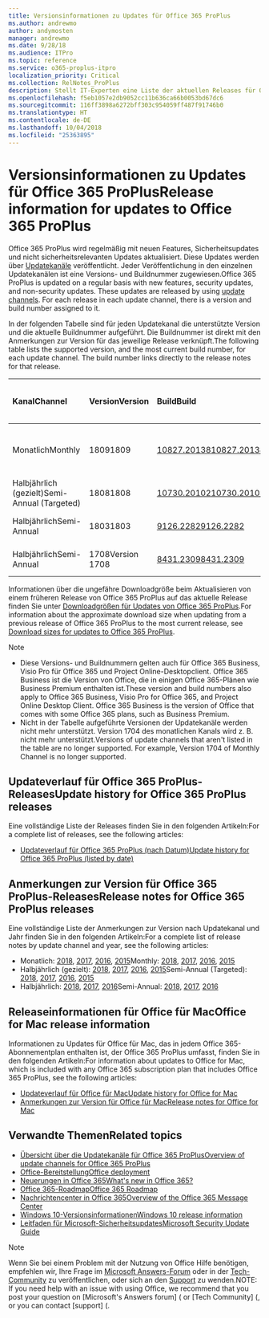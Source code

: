 ```yaml
---
title: Versionsinformationen zu Updates für Office 365 ProPlus
ms.author: andrewmo
author: andymosten
manager: andrewmo
ms.date: 9/28/18
ms.audience: ITPro
ms.topic: reference
ms.service: o365-proplus-itpro
localization_priority: Critical
ms.collection: RelNotes_ProPlus
description: Stellt IT-Experten eine Liste der aktuellen Releases für Office 365 ProPlus für jeden Updatekanal sowie Links zu Anmerkungen zur Version und zum Updateverlauf zur Verfügung.
ms.openlocfilehash: f5eb1057e2db9052cc11b636ca66b0053bd67dc6
ms.sourcegitcommit: 116ff3898a6272bff303c954059ff487f91746b0
ms.translationtype: HT
ms.contentlocale: de-DE
ms.lasthandoff: 10/04/2018
ms.locfileid: "25363895"
---
```

# <a name="release-information-for-updates-to-office-365-proplus"></a><span data-ttu-id="05eb0-103">Versionsinformationen zu Updates für Office 365 ProPlus</span><span class="sxs-lookup"><span data-stu-id="05eb0-103">Release information for updates to Office 365 ProPlus</span></span>

<span data-ttu-id="05eb0-p101">Office 365 ProPlus wird regelmäßig mit neuen Features, Sicherheitsupdates und nicht sicherheitsrelevanten Updates aktualisiert. Diese Updates werden über [Updatekanäle](https://docs.microsoft.com/DeployOffice/overview-of-update-channels-for-office-365-proplus) veröffentlicht. Jeder Veröffentlichung in den einzelnen Updatekanälen ist eine Versions- und Buildnummer zugewiesen.</span><span class="sxs-lookup"><span data-stu-id="05eb0-p101">Office 365 ProPlus is updated on a regular basis with new features, security updates, and non-security updates. These updates are released by using [update channels](https://docs.microsoft.com/DeployOffice/overview-of-update-channels-for-office-365-proplus). For each release in each update channel, there is a version and build number assigned to it.</span></span> 

<span data-ttu-id="05eb0-p102">In der folgenden Tabelle sind für jeden Updatekanal die unterstützte Version und die aktuelle Buildnummer aufgeführt. Die Buildnummer ist direkt mit den Anmerkungen zur Version für das jeweilige Release verknüpft.</span><span class="sxs-lookup"><span data-stu-id="05eb0-p102">The following table lists the supported version, and the most current build number, for each update channel. The build number links directly to the release notes for that release.</span></span> 

  
|<span data-ttu-id="05eb0-109">**Kanal**</span><span class="sxs-lookup"><span data-stu-id="05eb0-109">**Channel**</span></span>|<span data-ttu-id="05eb0-110">**Version**</span><span class="sxs-lookup"><span data-stu-id="05eb0-110">**Version**</span></span>|<span data-ttu-id="05eb0-111">**Build**</span><span class="sxs-lookup"><span data-stu-id="05eb0-111">**Build**</span></span>|<span data-ttu-id="05eb0-112">**Datum der Veröffentlichung**</span><span class="sxs-lookup"><span data-stu-id="05eb0-112">**Release date**</span></span>|<span data-ttu-id="05eb0-113">**Version unterstützt bis**</span><span class="sxs-lookup"><span data-stu-id="05eb0-113">**Version supported until**</span></span>|
|:-----|:-----|:-----|:-----|:-----|
|<span data-ttu-id="05eb0-114">Monatlich</span><span class="sxs-lookup"><span data-stu-id="05eb0-114">Monthly</span></span>  <br/> |<span data-ttu-id="05eb0-115">1809</span><span class="sxs-lookup"><span data-stu-id="05eb0-115">1809</span></span>  <br/> |[<span data-ttu-id="05eb0-116">10827.20138</span><span class="sxs-lookup"><span data-stu-id="05eb0-116">10827.20138</span></span>](monthly-channel-2018.md#version-1809-september-27)  <br/> | <span data-ttu-id="05eb0-117">27. September 2018</span><span class="sxs-lookup"><span data-stu-id="05eb0-117">September 27, 2018</span></span>  <br/> |<span data-ttu-id="05eb0-118">Veröffentlichung von Version 1810</span><span class="sxs-lookup"><span data-stu-id="05eb0-118">Version 1808 is released</span></span> <br/>|
|<span data-ttu-id="05eb0-119">Halbjährlich (gezielt)</span><span class="sxs-lookup"><span data-stu-id="05eb0-119">Semi-Annual (Targeted)</span></span>  <br/> |<span data-ttu-id="05eb0-120">1808</span><span class="sxs-lookup"><span data-stu-id="05eb0-120">1808</span></span>  <br/> |[<span data-ttu-id="05eb0-121">10730.20102</span><span class="sxs-lookup"><span data-stu-id="05eb0-121">10730.20102</span></span>](semi-annual-channel-targeted-2018.md#version-1808-September-11)  <br/> | <span data-ttu-id="05eb0-122">11. September 2018</span><span class="sxs-lookup"><span data-stu-id="05eb0-122">September 11, 2018</span></span>  <br/> | <span data-ttu-id="05eb0-123">13. März 2019</span><span class="sxs-lookup"><span data-stu-id="05eb0-123">March 13, 2019</span></span> <br/>|
|<span data-ttu-id="05eb0-124">Halbjährlich</span><span class="sxs-lookup"><span data-stu-id="05eb0-124">Semi-Annual</span></span> <br/> |<span data-ttu-id="05eb0-125">1803</span><span class="sxs-lookup"><span data-stu-id="05eb0-125">1803</span></span>  <br/> | [<span data-ttu-id="05eb0-126">9126.2282</span><span class="sxs-lookup"><span data-stu-id="05eb0-126">9126.2282</span></span>](semi-annual-channel-2018.md#version-1803-september-11) <br/> | <span data-ttu-id="05eb0-127">11. September 2018</span><span class="sxs-lookup"><span data-stu-id="05eb0-127">September 11, 2018</span></span>  <br/> | <span data-ttu-id="05eb0-128">10. September 2019</span><span class="sxs-lookup"><span data-stu-id="05eb0-128">September 10, 2019</span></span> <br/>|
|<span data-ttu-id="05eb0-129">Halbjährlich</span><span class="sxs-lookup"><span data-stu-id="05eb0-129">Semi-Annual</span></span> <br/> |<span data-ttu-id="05eb0-130">1708</span><span class="sxs-lookup"><span data-stu-id="05eb0-130">Version 1708</span></span>  <br/> |[<span data-ttu-id="05eb0-131">8431.2309</span><span class="sxs-lookup"><span data-stu-id="05eb0-131">8431.2309</span></span>](semi-annual-channel-2018.md#version-1708-september-11)  <br/> | <span data-ttu-id="05eb0-132">11. September 2018</span><span class="sxs-lookup"><span data-stu-id="05eb0-132">September 11, 2018</span></span>  <br/> | <span data-ttu-id="05eb0-133">13. März 2019</span><span class="sxs-lookup"><span data-stu-id="05eb0-133">March 13, 2019</span></span> <br/>|

<span data-ttu-id="05eb0-134">Informationen über die ungefähre Downloadgröße beim Aktualisieren von einem früheren Release von Office 365 ProPlus auf das aktuelle Release finden Sie unter [Downloadgrößen für Updates von Office 365 ProPlus](download-sizes-office365-proplus-updates.md).</span><span class="sxs-lookup"><span data-stu-id="05eb0-134">For information about the approximate download size when updating from a previous release of Office 365 ProPlus to the most current release, see [Download sizes for updates to Office 365 ProPlus](download-sizes-office365-proplus-updates.md).</span></span>

> [!NOTE]
> - <span data-ttu-id="05eb0-p103">Diese Versions- und Buildnummern gelten auch für Office 365 Business, Visio Pro für Office 365 und Project Online-Desktopclient. Office 365 Business ist die Version von Office, die in einigen Office 365-Plänen wie Business Premium enthalten ist.</span><span class="sxs-lookup"><span data-stu-id="05eb0-p103">These version and build numbers also apply to Office 365 Business, Visio Pro for Office 365, and Project Online Desktop Client. Office 365 Business is the version of Office that comes with some Office 365 plans, such as Business Premium.</span></span>
> - <span data-ttu-id="05eb0-p104">Nicht in der Tabelle aufgeführte Versionen der Updatekanäle werden nicht mehr unterstützt. Version 1704 des monatlichen Kanals wird z. B. nicht mehr unterstützt.</span><span class="sxs-lookup"><span data-stu-id="05eb0-p104">Versions of update channels that aren't listed in the table are no longer supported. For example, Version 1704 of Monthly Channel is no longer supported.</span></span> 


## <a name="update-history-for-office-365-proplus-releases"></a><span data-ttu-id="05eb0-139">Updateverlauf für Office 365 ProPlus-Releases</span><span class="sxs-lookup"><span data-stu-id="05eb0-139">Update history for Office 365 ProPlus releases</span></span>

<span data-ttu-id="05eb0-140">Eine vollständige Liste der Releases finden Sie in den folgenden Artikeln:</span><span class="sxs-lookup"><span data-stu-id="05eb0-140">For a complete list of releases, see the following articles:</span></span>
 - [<span data-ttu-id="05eb0-141">Updateverlauf für Office 365 ProPlus (nach Datum)</span><span class="sxs-lookup"><span data-stu-id="05eb0-141">Update history for Office 365 ProPlus (listed by date)</span></span>](update-history-office365-proplus-by-date.md)

## <a name="release-notes-for-office-365-proplus-releases"></a><span data-ttu-id="05eb0-142">Anmerkungen zur Version für Office 365 ProPlus-Releases</span><span class="sxs-lookup"><span data-stu-id="05eb0-142">Release notes for Office 365 ProPlus releases</span></span>

<span data-ttu-id="05eb0-143">Eine vollständige Liste der Anmerkungen zur Version nach Updatekanal und Jahr finden Sie in den folgenden Artikeln:</span><span class="sxs-lookup"><span data-stu-id="05eb0-143">For a complete list of release notes by update channel and year, see the following articles:</span></span>
 - <span data-ttu-id="05eb0-144">Monatlich: [2018](monthly-channel-2018.md), [2017](monthly-channel-2017.md), [2016](monthly-channel-2016.md), [2015](monthly-channel-2015.md)</span><span class="sxs-lookup"><span data-stu-id="05eb0-144">Monthly: [2018](monthly-channel-2018.md), [2017](monthly-channel-2017.md), [2016](monthly-channel-2016.md), [2015](monthly-channel-2015.md)</span></span>
 - <span data-ttu-id="05eb0-145">Halbjährlich (gezielt): [2018](semi-annual-channel-targeted-2018.md), [2017](semi-annual-channel-targeted-2017.md), [2016](semi-annual-channel-targeted-2016.md), [2015](semi-annual-channel-targeted-2015.md)</span><span class="sxs-lookup"><span data-stu-id="05eb0-145">Semi-Annual (Targeted): [2018](semi-annual-channel-targeted-2018.md), [2017](semi-annual-channel-targeted-2017.md), [2016](semi-annual-channel-targeted-2016.md), [2015](semi-annual-channel-targeted-2015.md)</span></span>
 - <span data-ttu-id="05eb0-146">Halbjährlich: [2018](semi-annual-channel-2018.md), [2017](semi-annual-channel-2017.md), [2016](semi-annual-channel-2016.md)</span><span class="sxs-lookup"><span data-stu-id="05eb0-146">Semi-Annual: [2018](semi-annual-channel-2018.md), [2017](semi-annual-channel-2017.md), [2016](semi-annual-channel-2016.md)</span></span>

## <a name="office-for-mac-release-information"></a><span data-ttu-id="05eb0-147">Releaseinformationen für Office für Mac</span><span class="sxs-lookup"><span data-stu-id="05eb0-147">Office for Mac release information</span></span>

<span data-ttu-id="05eb0-148">Informationen zu Updates für Office für Mac, das in jedem Office 365-Abonnementplan enthalten ist, der Office 365 ProPlus umfasst, finden Sie in den folgenden Artikeln:</span><span class="sxs-lookup"><span data-stu-id="05eb0-148">For information about updates to Office for Mac, which is included with any Office 365 subscription plan that includes Office 365 ProPlus, see the following articles:</span></span>
 - [<span data-ttu-id="05eb0-149">Updateverlauf für Office für Mac</span><span class="sxs-lookup"><span data-stu-id="05eb0-149">Update history for Office for Mac</span></span>](update-history-office-for-mac.md)
 - [<span data-ttu-id="05eb0-150">Anmerkungen zur Version für Office für Mac</span><span class="sxs-lookup"><span data-stu-id="05eb0-150">Release notes for Office for Mac</span></span>](release-notes-office-for-mac.md)


## <a name="related-topics"></a><span data-ttu-id="05eb0-151">Verwandte Themen</span><span class="sxs-lookup"><span data-stu-id="05eb0-151">Related topics</span></span>

- [<span data-ttu-id="05eb0-152">Übersicht über die Updatekanäle für Office 365 ProPlus</span><span class="sxs-lookup"><span data-stu-id="05eb0-152">Overview of update channels for Office 365 ProPlus</span></span>](https://docs.microsoft.com/DeployOffice/overview-of-update-channels-for-office-365-proplus)
- [<span data-ttu-id="05eb0-153">Office-Bereitstellung</span><span class="sxs-lookup"><span data-stu-id="05eb0-153">Office deployment</span></span>](https://docs.microsoft.com/deployoffice/)
- [<span data-ttu-id="05eb0-154">Neuerungen in Office 365</span><span class="sxs-lookup"><span data-stu-id="05eb0-154">What's new in Office 365?</span></span>](https://support.office.com/article/95c8d81d-08ba-42c1-914f-bca4603e1426)
- [<span data-ttu-id="05eb0-155">Office 365-Roadmap</span><span class="sxs-lookup"><span data-stu-id="05eb0-155">Office 365 Roadmap</span></span>](https://products.office.com/business/office-365-roadmap)
- [<span data-ttu-id="05eb0-156">Nachrichtencenter in Office 365</span><span class="sxs-lookup"><span data-stu-id="05eb0-156">Overview of the Office 365 Message Center</span></span>](https://support.office.com/article/38fb3333-bfcc-4340-a37b-deda509c2093)
- [<span data-ttu-id="05eb0-157">Windows 10-Versionsinformationen</span><span class="sxs-lookup"><span data-stu-id="05eb0-157">Windows 10 release information</span></span>](https://www.microsoft.com/itpro/windows-10/release-information)
- [<span data-ttu-id="05eb0-158">Leitfaden für Microsoft-Sicherheitsupdates</span><span class="sxs-lookup"><span data-stu-id="05eb0-158">Microsoft Security Update Guide</span></span>](https://portal.msrc.microsoft.com/)

> [!NOTE]
> <span data-ttu-id="05eb0-159">Wenn Sie bei einem Problem mit der Nutzung von Office Hilfe benötigen, empfehlen wir, Ihre Frage im [Microsoft Answers-Forum](https://answers.microsoft.com/) oder in der [Tech-Community](https://techcommunity.microsoft.com/) zu veröffentlichen, oder sich an den [Support](https://support.microsoft.com/contactus) zu wenden.</span><span class="sxs-lookup"><span data-stu-id="05eb0-159">NOTE: If you need help with an issue with using Office, we recommend that you post your question on [Microsoft's Answers forum] ([](https://answers.microsoft.com/) or [Tech Community] ([](https://techcommunity.microsoft.com/), or you can contact [support] ([](https://support.microsoft.com/contactus).</span></span>
